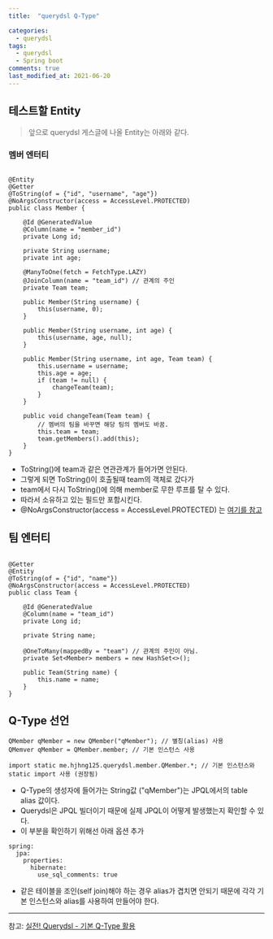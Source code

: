 ```yaml
---
title:  "querydsl Q-Type"

categories:
  - querydsl
tags:
  - querydsl
  - Spring boot
comments: true
last_modified_at: 2021-06-20
---
```


## 테스트할 Entity
> 앞으로 querydsl 게스글에 나올 Entity는 아래와 같다.

### 멤버 엔터티
~~~

@Entity
@Getter
@ToString(of = {"id", "username", "age"})
@NoArgsConstructor(access = AccessLevel.PROTECTED) 
public class Member {

    @Id @GeneratedValue
    @Column(name = "member_id")
    private Long id;

    private String username;
    private int age;

    @ManyToOne(fetch = FetchType.LAZY)
    @JoinColumn(name = "team_id") // 관계의 주인
    private Team team;

    public Member(String username) {
        this(username, 0);
    }

    public Member(String username, int age) {
        this(username, age, null);
    }

    public Member(String username, int age, Team team) {
        this.username = username;
        this.age = age;
        if (team != null) {
            changeTeam(team);
        }
    }

    public void changeTeam(Team team) {
        // 멤버의 팀을 바꾸면 해당 팀의 멤버도 바꿈.
        this.team = team;
        team.getMembers().add(this);
    }
}
~~~
* ToString()에 team과 같은 연관관계가 들어가면 안된다.
* 그렇게 되면 ToString()이 호출될때 team의 객체로 갔다가
* team에서 다시 ToString()에 의해 member로 무한 루프를 탈 수 있다.
* 따라서 소유하고 있는 필드만 포함시킨다.
* @NoArgsConstructor(access = AccessLevel.PROTECTED) 는 [여기를 참고](/jpa/jpa-constructor)

## 팀 엔터티
~~~

@Getter
@Entity
@ToString(of = {"id", "name"})
@NoArgsConstructor(access = AccessLevel.PROTECTED)
public class Team {

    @Id @GeneratedValue
    @Column(name = "team_id")
    private Long id;

    private String name;

    @OneToMany(mappedBy = "team") // 관계의 주인이 아님.
    private Set<Member> members = new HashSet<>();

    public Team(String name) {
        this.name = name;
    }
}

~~~

## Q-Type 선언

~~~
QMember qMember = new QMember("qMember"); // 별칭(alias) 사용
QMemver qMember = QMember.member; // 기본 인스턴스 사용

import static me.hjhng125.querydsl.member.QMember.*; // 기본 인스턴스와 static import 사용 (권장됨)
~~~

* Q-Type의 생성자에 들어가는 String값 ("qMember")는 JPQL에서의 table alias 값이다.
* Querydsl은 JPQL 빌더이기 때문에 실제 JPQL이 어떻게 발생했는지 확인할 수 있다.
* 이 부분을 확인하기 위해선 아래 옵션 추가
~~~
spring:
  jpa:
    properties:
      hibernate:
        use_sql_comments: true
~~~
* 같은 테이블을 조인(self join)해야 하는 경우 alias가 겹치면 안되기 때문에 각각 기본 인스턴스와 alias를 사용하여 만들어야 한다.

<hr>

참고: [실전! Querydsl - 기본 Q-Type 활용](https://www.inflearn.com/course/Querydsl-%EC%8B%A4%EC%A0%84/lecture/30123?tab=curriculum)